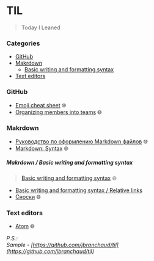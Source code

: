 # TIL
> Today I Leaned

### Categories
* [GitHub](#github)
* [Makrdown](#makrdown)
  * [Basic writing and formatting syntax](#makrdown--basic-writing-and-formatting-syntax)
* [Text editors](#text-editors)

### GitHub
* [Emoji cheat sheet](https://github.com/ikatyang/emoji-cheat-sheet/blob/master/README.md) 🌐
* [Organizing members into teams](https://docs.github.com/en/organizations/organizing-members-into-teams) 🌐

### Makrdown
* [Руководство по оформлению Markdown файлов](https://gist.github.com/Jekins/2bf2d0638163f1294637) 🌐
* [Markdown: Syntax](https://daringfireball.net/projects/markdown/syntax) 🌐
##### Makrdown / Basic writing and formatting syntax
> [Basic writing and formatting syntax](https://docs.github.com/en/get-started/writing-on-github/getting-started-with-writing-and-formatting-on-github/basic-writing-and-formatting-syntax) 🌐
* [Basic writing and formatting syntax / Relative links](markdown/relative-links.md)
* [Сноски](https://docs.github.com/en/get-started/writing-on-github/getting-started-with-writing-and-formatting-on-github/basic-writing-and-formatting-syntax#footnotes) 🌐

### Text editors
* [Atom](https://atom.io/) 🌐


*P.S.:  
Sample - [https://github.com/jbranchaud/til](https://github.com/jbranchaud/til)*
